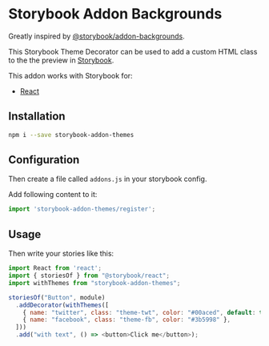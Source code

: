 # Storybook Addon Backgrounds

Greatly inspired by [@storybook/addon-backgrounds](https://github.com/storybooks/storybook/tree/master/addons/background).

This Storybook Theme Decorator can be used to add a custom HTML class to the the preview in [Storybook](https://storybook.js.org).

This addon works with Storybook for:

-   [React](https://github.com/storybooks/storybook/tree/master/app/react)

## Installation

```sh
npm i --save storybook-addon-themes
```

## Configuration

Then create a file called `addons.js` in your storybook config.

  Add following content to it:

  ```js
import 'storybook-addon-themes/register';
```

## Usage

Then write your stories like this:

```js
import React from 'react';
import { storiesOf } from "@storybook/react";
import withThemes from "storybook-addon-themes";

storiesOf("Button", module)
  .addDecorator(withThemes([
    { name: "twitter", class: "theme-twt", color: "#00aced", default: true },
    { name: "facebook", class: "theme-fb", color: "#3b5998" },
  ]))
  .add("with text", () => <button>Click me</button>);
```
